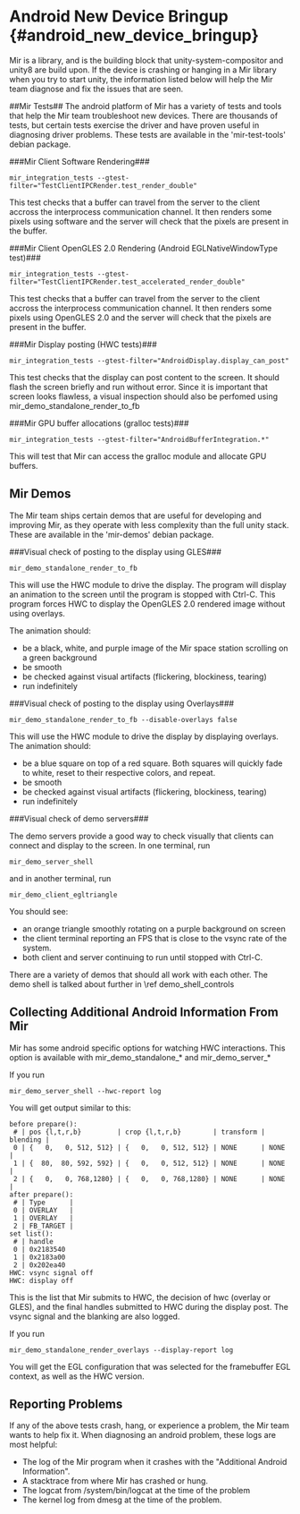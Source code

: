 Android New Device Bringup {#android_new_device_bringup}
===============================

Mir is a library, and is the building block that unity-system-compositor and
unity8 are build upon. If the device is crashing or hanging in a Mir library
when you try to start unity, the information listed below will help the Mir
team diagnose and fix the issues that are seen.

##Mir Tests##
The android platform of Mir has a variety of tests and tools that help the Mir
team troubleshoot new devices. There are thousands of tests, but certain tests
exercise the driver and have proven useful in diagnosing driver problems. These
tests are available in the 'mir-test-tools' debian package.

###Mir Client Software Rendering###

    mir_integration_tests --gtest-filter="TestClientIPCRender.test_render_double"

This test checks that a buffer can travel from the server to the client accross
the interprocess communication channel. It then renders some pixels using
software and the server will check that the pixels are present in the buffer. 

###Mir Client OpenGLES 2.0 Rendering (Android EGLNativeWindowType test)###

    mir_integration_tests --gtest-filter="TestClientIPCRender.test_accelerated_render_double"

This test checks that a buffer can travel from the server to the client accross
the interprocess communication channel. It then renders some pixels using
OpenGLES 2.0 and the server will check that the pixels are present in the
buffer. 

###Mir Display posting (HWC tests)###

    mir_integration_tests --gtest-filter="AndroidDisplay.display_can_post"

This test checks that the display can post content to the screen. It should
flash the screen briefly and run without error. Since it is important that
screen looks flawless, a visual inspection should also be perfomed using
mir_demo_standalone_render_to_fb 

###Mir GPU buffer allocations (gralloc tests)###

    mir_integration_tests --gtest-filter="AndroidBufferIntegration.*"

This will test that Mir can access the gralloc module and allocate GPU buffers.

Mir Demos
---------
The Mir team ships certain demos that are useful for developing and improving
Mir, as they operate with less complexity than the full unity stack. These are
available in the 'mir-demos' debian package.

###Visual check of posting to the display using GLES###

    mir_demo_standalone_render_to_fb

This will use the HWC module to drive the display. The program will display an
animation to the screen until the program is stopped with Ctrl-C. This program
forces HWC to display the OpenGLES 2.0 rendered image without using overlays.

The animation should:
 - be a black, white, and purple image of the Mir space station scrolling on a
green background
 - be smooth
 - be checked against visual artifacts (flickering, blockiness, tearing)
 - run indefinitely

###Visual check of posting to the display using Overlays###

    mir_demo_standalone_render_to_fb --disable-overlays false

This will use the HWC module to drive the display by displaying overlays.
The animation should:
 - be a blue square on top of a red square. Both squares will quickly fade to
white, reset to their respective colors, and repeat.
 - be smooth
 - be checked against visual artifacts (flickering, blockiness, tearing)
 - run indefinitely

###Visual check of demo servers###

The demo servers provide a good way to check visually that clients can connect
and display to the screen.
In one terminal, run

    mir_demo_server_shell

and in another terminal, run

    mir_demo_client_egltriangle

You should see:
 - an orange triangle smoothly rotating on a purple background on screen
 - the client terminal reporting an FPS that is close to the vsync rate of the
system.
 - both client and server continuing to run until stopped with Ctrl-C.

There are a variety of demos that should all work with each other. The demo
shell is talked about further in \ref demo_shell_controls

Collecting Additional Android Information From Mir
--------------------------------------------------
Mir has some android specific options for watching HWC interactions. This
option is available with mir_demo_standalone_* and mir_demo_server_*

If you run 

    mir_demo_server_shell --hwc-report log

You will get output similar to this:

    before prepare():
     # | pos {l,t,r,b}         | crop {l,t,r,b}        | transform | blending | 
     0 | {   0,   0, 512, 512} | {   0,   0, 512, 512} | NONE      | NONE     | 
     1 | {  80,  80, 592, 592} | {   0,   0, 512, 512} | NONE      | NONE     | 
     2 | {   0,   0, 768,1280} | {   0,   0, 768,1280} | NONE      | NONE     | 
    after prepare():
     # | Type      | 
     0 | OVERLAY   | 
     1 | OVERLAY   | 
     2 | FB_TARGET | 
    set list():
     # | handle
     0 | 0x2183540
     1 | 0x2183a00
     2 | 0x202ea40
    HWC: vsync signal off
    HWC: display off

This is the list that Mir submits to HWC, the decision of hwc (overlay or GLES),
and the final handles submitted to HWC during the display post. The vsync signal
and the blanking are also logged.

If you run

    mir_demo_standalone_render_overlays --display-report log

You will get the EGL configuration that was selected for the framebuffer EGL
context, as well as the HWC version. 

Reporting Problems
-----------------
If any of the above tests crash, hang, or experience a problem, the Mir team
wants to help fix it.
When diagnosing an android problem, these logs are most helpful:
 - The log of the Mir program when it crashes with the "Additional Android
Information".
 - A stacktrace from where Mir has crashed or hung.
 - The logcat from /system/bin/logcat at the time of the problem
 - The kernel log from dmesg at the time of the problem.
